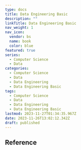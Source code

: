 ```yaml
---
type: docs
title: Data Engineering Basic
description: ""
linkTitle: Data Engineering Basic
nav_weight: 1
nav_icon:
  vendor: bs
  name: book
  color: blue
featured: true
series:
  - Computer Science
  - Data
categories:
  - Computer Science
  - Data
  - Data Engineering
  - Data Engineering Basic
tags:
  - Computer Science
  - Data
  - Data Engineering
  - Data Engineering Basic
lastmod: 2023-11-27T01:34:35.967Z
date: 2023-11-26T13:02:12.342Z
draft: published
---
```


## Reference
